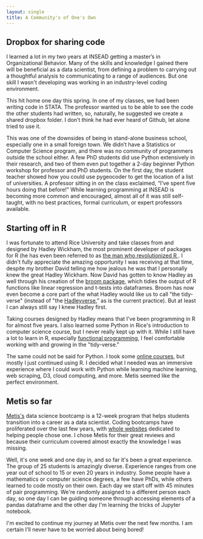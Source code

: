 ```yaml
---
layout: single
title: A Community's of One's Own
---
```


## Dropbox for sharing code
I learned a lot in my two years at INSEAD getting a master’s in Organizational Behavior. Many of the skills and knowledge I gained there will be beneficial as a data scientist, from defining a problem to carrying out a thoughtful analysis to communicating to a range of audiences. But one skill I wasn't developing was working in an industry-level coding environment.

This hit home one day this spring. In one of my classes, we had been writing code in STATA. The professor wanted us to be able to see the code the other students had written, so, naturally, he suggested we create a shared dropbox folder. I don’t think he had ever heard of Github, let alone tried to use it.

This was one of the downsides of being in stand-alone business school, especially one in a small foreign town. We didn’t have a Statistics or Computer Science program, and there was no community of programmers outside the school either. A few PhD students did use Python extensively in their research, and two of them even put together a 2-day beginner Python workshop for professor and PhD students. On the first day, the student teacher showed how you could use pygeocoder to get the location of a list of universities. A professor sitting in on the class exclaimed, “I've spent five hours doing that before!” While learning programming at INSEAD is becoming more common and encouraged, almost all of it was still self-taught, with no best practices, formal curriculum, or expert professors available.

## Starting off in R

I was fortunate to attend Rice University and take classes from and designed by Hadley Wickham, the most prominent developer of packages for R (he has even been referred to as [the man who revolutionized R ](http://priceonomics.com/hadley-wickham-the-man-who-revolutionized-r/). I didn't fully appreciate the amazing opportunity I was receiving at that time, despite my brother David telling me how jealous he was that I personally knew the great Hadley Wickham. Now David has gotten to know Hadley as well through his creation of the [broom package](https://github.com/dgrtwo/broom), which tidies the output of R functions like linear regression and t-tests into dataframes. Broom has now even become a core part of the what Hadley would like us to call "the tidy-verse" (instead of "the [Hadleyverse](http://adolfoalvarez.cl/the-hitchhikers-guide-to-the-hadleyverse/),” as is the current practice). But at least I can always still say I knew Hadley first.

Taking courses designed by Hadley means that I've been programming in R for almost five years. I also learned some Python in Rice's introduction to computer science course, but I never really kept up with it. While I still have a lot to learn in R, especially [functional programming](https://www.datacamp.com/courses/writing-functions-in-r), I feel comfortable working with and growing in the "tidy-verse."

The same could not be said for Python. I took some [online courses](https://www.datacamp.com/courses/intro-to-python-for-data-science), but mostly I just continued using R. I decided what I needed was an immersive experience where I could work with Python while learning machine learning, web scraping, D3, cloud computing, and more. Metis seemed like the perfect environment.

## Metis so far

[Metis's](http://www.thisismetis.com) data science bootcamp is a 12-week program that helps students transition into a career as a data scientist. Coding bootcamps have proliferated over the last few years, with [whole websites](https://www.coursereport.com) dedicated to helping people chose one. I chose Metis for their great reviews and because their curriculum covered almost exactly the knowledge I was missing.

Well, it's one week and one day in, and so far it's been a great experience. The group of 25 students is amazingly diverse. Experience ranges from one year out of school to 15 or even 20 years in industry. Some people have a mathematics or computer science degrees, a few have PhDs, while others learned to code mostly on their own. Each day we start off with 45 minutes of pair programming. We're randomly assigned to a different person each day, so one day I can be guiding someone through accessing elements of a pandas dataframe and the other day I'm learning the tricks of Jupyter notebook.   

I'm excited to continue my journey at Metis over the next few months. I am certain I'll never have to be worried about being bored!




